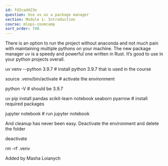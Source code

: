 ```yaml
---
id: fd2cad423e
question: Use uv as a package manager
section: Module 1: Introduction
course: mlops-zoomcamp
sort_order: 740
---
```


There is an option to run the project without anaconda and not much pain with maintaining multiple pythons on your machine. The new package manager uv is a speedy and powerful one written in Rust. It’s good to use in your python projects overall.

uv venv --python 3.9.7 # install python 3.9.7 that is used in the course

source .venv/bin/activate # activate the environment

python -V # should be 3.9.7

uv pip install pandas scikit-learn notebook seaborn pyarrow # install required packages

jupyter notebook # run jupyter notebook

And cleanup has never been easy. Deactivate the environment and delete the folder

deactivate

rm -rf .venv

Added by Masha Loianych

